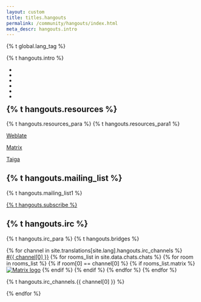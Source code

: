 ```yaml
---
layout: custom
title: titles.hangouts
permalink: /community/hangouts/index.html
meta_descr: hangouts.intro
---
```


{% t global.lang_tag %}
<div class="text-center container description">
    <p class="hangouts-social">{% t hangouts.intro %}</p>
    <section class="hangouts-social container">   
        <ul class="row center-xs">
            <li>
                <a class="ext-noicon" href="https://twitter.com/monero" target="_blank" rel="noreferrer noopener" aria-label="Twitter logo"><div class="social-icon twitter"></div></a>
            </li>
            <li>
                <a class="ext-noicon" href="https://reddit.com/r/Monero" target="_blank" rel="noreferrer noopener" aria-label="Reddit logo"><div class="social-icon reddit"></div></a>
            </li>
            <li>
                <a class="ext-noicon" href="https://www.facebook.com/monerocurrency/" target="_blank" rel="noreferrer noopener" aria-label="Facebook logo"><div class="social-icon facebook"></div></a>
            </li>
            <li>
                <a class="ext-noicon" href="https://github.com/monero-project" target="_blank" rel="noreferrer noopener" aria-label="GitHub logo"><div class="social-icon github"></div></a>
            </li>
            <li>
                <a class="ext-noicon" href="https://repo.getmonero.org/users/monero-project/projects" target="_blank" rel="noreferrer noopener" aria-label="Gitlab logo"><div class="social-icon gitlab"></div></a>
            </li>
            <li>
                <a class="ext-noicon" href="https://telegram.me/monero" target="_blank" rel="noreferrer noopener" aria-label="Telegram logo"><div class="social-icon telegram"></div></a>
            </li>
        </ul>
    </section>
</div>

<div class="hangouts">
    <section class="container">
          <div class="row">
                <!-- left two-thirds block-->
               <div class="left two-thirds col-lg-8 col-md-8 col-sm-12 col-xs-12">
                <div class="col-xs-12">
                        <div class="info-block">
                            <div class="row center-xs">
                                <div class="col">
                                    <h2>{% t hangouts.resources %}</h2>
                                </div>
                            </div>
                            <div class="row around-xs">
                                <div class="center-xs">
                                    <p>{% t hangouts.resources_para %} {% t hangouts.resources_para1 %}</p>
                                </div>
                                <div class="col">
                                    <p><a href="https://translate.getmonero.org/" class="btn-link btn-fixed">Weblate</a></p>
                                </div>
                                <div class="col">
                                    <p><a href="https://matrix.to/#/#monerospace:monero.social" class="btn-link btn-fixed">Matrix</a></p>
                                </div>
                                <div class="col">
                                    <p><a href="https://taiga.getmonero.org/" class="btn-link btn-fixed">Taiga</a></p>
                                </div>
                            </div>
                        </div>
                    </div>
                </div>
                <!-- end left two-thirds block-->
                <!-- right one-third block-->
               <div class="right one-third col-lg-4 col-md-4 col-sm-12 col-xs-12">
                        <div class="info-block center-xs">
                          <h2>{% t hangouts.mailing_list %}</h2>
                            <p>{% t hangouts.mailing_list1 %}</p>
                            <p><a class="btn-link btn-auto btn-primary" href="https://lists.getmonero.org/postorius/lists/monero-announce.lists.getmonero.org/">{% t hangouts.subscribe %}</a></p>
                        </div>
               </div>
               <!-- end right one-third block-->
           </div>
           <div class="info-block">
             <div class="raw">
               <div class="col">
                 <h2>{% t hangouts.irc %}</h2>
              </div>
              <div class="row start-xs">
                <p>{% t hangouts.irc_para %} {% t hangouts.bridges %}</p>
             </div>
             <div class="row irc">
             {% for channel in site.translations[site.lang].hangouts.irc_channels %}
               <div class="col-md-4 col-xs-12">
                 <a href="irc://irc.libera.chat/#{{ channel[0] }}">#{{ channel[0] }}</a> 
                 {% for rooms_list in site.data.chats.chats %}
                   {% for room in rooms_list %}
                     {% if room[0] == channel[0] %}
                       {% if rooms_list.matrix %}
                         <a class="chats-img" href="{{ rooms_list.matrix }}"><img class="matrix" src="/img/matrix-logo.svg" title="Matrix" alt="Matrix logo"></a>
                       {% endif %}
                     {% endif %}
                   {% endfor %}
                 {% endfor %}
                <p>{% t hangouts.irc_channels.{{ channel[0] }} %}</p>
              </div>
             {% endfor %}
             </div>
             </div>
           </div>
        </section>
</div>

